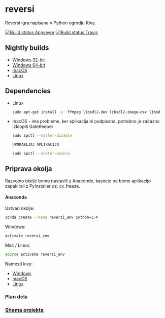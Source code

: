 # reversi
Reversi igra napisana v Python ogrodju Kivy.

[![Build status Appveyor](https://ci.appveyor.com/api/projects/status/tbeqt4jq9bvpayo9?svg=true)](https://ci.appveyor.com/project/lodrantl/reversi)
[![Build status Travis](https://travis-ci.org/lodrantl/reversi.svg?branch=master)](https://travis-ci.org/lodrantl/reversi)

## Nightly builds
* [Windows 32-bit](https://s3-eu-west-1.amazonaws.com/reversi-nightlies/reversi-v0.1-nightly-win32.exe)
* [Windows 64-bit](https://s3-eu-west-1.amazonaws.com/reversi-nightlies/reversi-v0.1-nightly-win_amd64.exe)
* [macOS](https://s3-eu-west-1.amazonaws.com/reversi-nightlies/reversi-v0.1-nightly-osx.dmg)
* [Linux](https://s3-eu-west-1.amazonaws.com/reversi-nightlies/reversi-v0.1-nightly-linux)

## Dependencies
* Linux
    ```bash
    sudo apt-get install -y  ffmpeg libsdl2-dev libsdl2-image-dev libsdl2-mixer-dev libsdl2-ttf-dev libportmidi-dev libswscale-dev libavformat-dev libavcodec-dev zlib1g-dev
    ```
* macOS - ima probleme, ker aplikacija ni podpisana, potrebno je začasno izklopiti GateKeeper
    ```bash
    sudo spctl --master-disable
    
    UPORABLJAJ APLIKACIJO
  
    sudo spctl --master-enable
    ```

## Priprava okolja
Razvojno okolje bomo nastavili z Anacondo, kasneje pa bomo aplikacijo zapakirali z PyInstaller oz. cx_freeze.

#### Anaconda
Ustvari okolje:
```bash
conda create --name reversi_env python=3.4
```
Windows:
```bash
activate reversi_env
```
Mac / Linux:
```bash
source activate reversi_env
```
Namesti kivy:
* [Windows](https://kivy.org/docs/installation/installation-windows.html)
* [macOS](https://kivy.org/docs/installation/installation-osx.html)
* [Linux](https://kivy.org/docs/installation/installation-linux.html)

### [Plan dela](./PLAN.md)

### [Shema projekta](./SHEMA.md)

